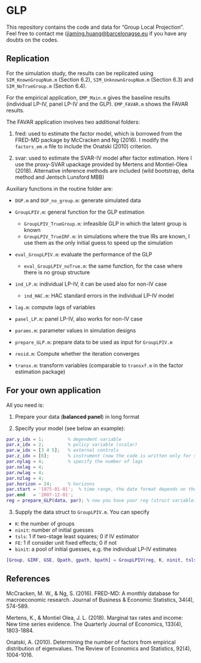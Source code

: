 # GLP

This repository contains the code and data for “Group Local Projection”. Feel free to contact me ([jiaming.huang@barcelonagse.eu](jiaming.huang@barcelonagse.eu) if you have any doubts on the codes.

## Replication

For the simulation study, the results can be replicated using `SIM_KnownGroupNum.m` (Section 6.2), `SIM_UnknownGroupNum.m` (Section 6.3) and `SIM_NoTrueGroup.m` (Section 6.4).

For the empirical application, `EMP_Main.m` gives the baseline results (individual LP-IV, panel LP-IV and the GLP). `EMP_FAVAR.m` shows the FAVAR results. 

The FAVAR application involves two additional folders: 

1. fred: used to estimate the factor model, which is borrowed from the FRED-MD package by McCracken and Ng (2016). I modify the `factors_em.m` file to include the Onatski (2010) criterion. 

2. svar: used to estimate the SVAR-IV model after factor estimation. Here I use the proxy-SVAR upackage provided by Mertens and Montiel-Olea (2018). Alternative inference methods are included (wild bootstrap, delta method and Jentsch Lunsford MBB)

Auxiliary functions in the routine folder are:

- `DGP.m` and `DGP_no_group.m`: generate simulated data

- `GroupLPIV.m`: general function for the GLP estimation
  - `GroupLPIV_TrueGroup.m`: infeasible GLP in which the latent group is known
  - `GroupLPIV_TrueIRF.m`: in simulations where the true IRs are known, I use them as the only initial guess to speed up the simulation
  
- `eval_GroupLPIV.m`: evaluate the performance of the GLP
  - `eval_GroupLPIV_noTrue.m`: the same function, for the case where there is no group structure
  
- `ind_LP.m`: individual LP-IV, it can be used also for non-IV case
  - `ind_HAC.m`: HAC standard errors in the individual LP-IV model
  
- `lag.m`: compute lags of variables

- `panel_LP.m`: panel LP-IV, also works for non-IV case

- `params.m`: parameter values in simulation designs

- `prepare_GLP.m`: prepare data to be used as input for `GroupLPIV.m`

- `resid.m`: Compute whether the iteration converges

- `transx.m`: transform variables (comparable to `transxf.m` in the factor estimation package)

## For your own application

All you need is:

1. Prepare your data (__balanced panel__) in long format

2. Specify your model (see below an example):

```matlab
par.y_idx = 1;         % dependent variable
par.x_idx = 2;         % policy variable (scalar)
par.w_idx = [3 4 5];   % external controls
par.z_idx = [6];       % instrument (now the code is written only for scalar instrument, modification is easy)
par.nylag = 4;         % specify the number of lags
par.nxlag = 4;
par.nwlag = 4;
par.nzlag = 4;
par.horizon = 24;      % horizons
par.start = '1975-01-01';  % time range, the date format depends on the par.date in your data
par.end   = '2007-12-01';
reg = prepare_GLP(data, par); % now you have your reg (struct variable) 
```

3. Supply the data struct to `GroupLPIV.m`. You can specify

- `K`: the number of groups
- `ninit`: number of initial guesses
- `tsls`: 1 if two-stage least squares; 0 if IV estimator
- `FE`: 1 if consider unit fixed effects; 0 if not
- `binit`: a pool of initial guesses, e.g. the individual LP-IV estimates

```matlab
[Group, GIRF, GSE, Qpath, gpath, bpath] = GroupLPIV(reg, K, ninit, tsls, FE, binit)
```


## References

McCracken, M. W., & Ng, S. (2016). FRED-MD: A monthly database for macroeconomic research. Journal of Business & Economic Statistics, 34(4), 574-589.

Mertens, K., & Montiel Olea, J. L. (2018). Marginal tax rates and income: New time series evidence. The Quarterly Journal of Economics, 133(4), 1803-1884.

Onatski, A. (2010). Determining the number of factors from empirical distribution of eigenvalues. The Review of Economics and Statistics, 92(4), 1004-1016.
